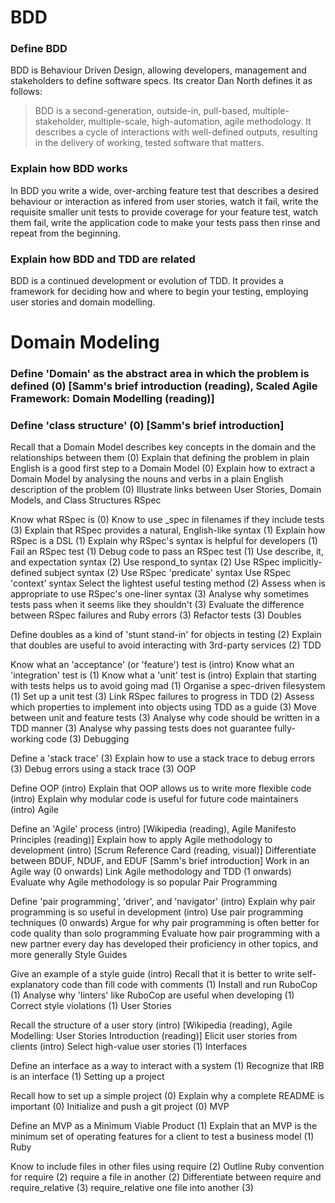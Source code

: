 # BDD

### Define BDD
BDD is Behaviour Driven Design, allowing developers, management and stakeholders to define software specs.
Its creator Dan North defines it as follows:
> BDD is a second-generation, outside-in, pull-based, multiple-stakeholder, multiple-scale, high-automation, agile methodology. It describes a cycle of interactions with well-defined outputs, resulting in the delivery of working, tested software that matters.

### Explain how BDD works
In BDD you write a wide, over-arching feature test that describes a desired behaviour or interaction as infered from user stories, watch it fail, write the requisite smaller unit tests to provide coverage for your feature test, watch them fail, write the application code to make your tests pass then rinse and repeat from the beginning.

### Explain how BDD and TDD are related
BDD is a continued development or evolution of TDD.  It provides a framework for deciding how and where to begin your testing, employing user stories and domain modelling.

# Domain Modeling

### Define 'Domain' as the abstract area in which the problem is defined (0) [Samm's brief introduction (reading), Scaled Agile Framework: Domain Modelling (reading)]
### Define 'class structure' (0) [Samm's brief introduction]
Recall that a Domain Model describes key concepts in the domain and the relationships between them (0)
Explain that defining the problem in plain English is a good first step to a Domain Model (0)
Explain how to extract a Domain Model by analysing the nouns and verbs in a plain English description of the problem (0)
Illustrate links between User Stories, Domain Models, and Class Structures
RSpec

Know what RSpec is (0)
Know to use _spec in filenames if they include tests (3)
Explain that RSpec provides a natural, English-like syntax (1)
Explain how RSpec is a DSL (1)
Explain why RSpec's syntax is helpful for developers (1)
Fail an RSpec test (1)
Debug code to pass an RSpec test (1)
Use describe, it, and expectation syntax (2)
Use respond_to syntax (2)
Use RSpec implicitly-defined subject syntax (2)
Use RSpec 'predicate' syntax
Use RSpec 'context' syntax
Select the lightest useful testing method (2)
Assess when is appropriate to use RSpec's one-liner syntax (3)
Analyse why sometimes tests pass when it seems like they shouldn't (3)
Evaluate the difference between RSpec failures and Ruby errors (3)
Refactor tests (3)
Doubles

Define doubles as a kind of 'stunt stand-in' for objects in testing (2)
Explain that doubles are useful to avoid interacting with 3rd-party services (2)
TDD

Know what an 'acceptance' (or 'feature') test is (intro)
Know what an 'integration' test is (1)
Know what a 'unit' test is (intro)
Explain that starting with tests helps us to avoid going mad (1)
Organise a spec-driven filesystem (1)
Set up a unit test (3)
Link RSpec failures to progress in TDD (2)
Assess which properties to implement into objects using TDD as a guide (3)
Move between unit and feature tests (3)
Analyse why code should be written in a TDD manner (3)
Analyse why passing tests does not guarantee fully-working code (3)
Debugging

Define a 'stack trace' (3)
Explain how to use a stack trace to debug errors (3)
Debug errors using a stack trace (3)
OOP

Define OOP (intro)
Explain that OOP allows us to write more flexible code (intro)
Explain why modular code is useful for future code maintainers (intro)
Agile

Define an 'Agile' process (intro) [Wikipedia (reading), Agile Manifesto Principles (reading)]
Explain how to apply Agile methodology to development (intro) [Scrum Reference Card (reading, visual)]
Differentiate between BDUF, NDUF, and EDUF [Samm's brief introduction]
Work in an Agile way (0 onwards)
Link Agile methodology and TDD (1 onwards)
Evaluate why Agile methodology is so popular
Pair Programming

Define 'pair programming', 'driver', and 'navigator' (intro)
Explain why pair programming is so useful in development (intro)
Use pair programming techniques (0 onwards)
Argue for why pair programming is often better for code quality than solo programming
Evaluate how pair programming with a new partner every day has developed their proficiency in other topics, and more generally
Style Guides

Give an example of a style guide (intro)
Recall that it is better to write self-explanatory code than fill code with comments (1)
Install and run RuboCop (1)
Analyse why 'linters' like RuboCop are useful when developing (1)
Correct style violations (1)
User Stories

Recall the structure of a user story (intro) [Wikipedia (reading), Agile Modelling: User Stories Introduction (reading)]
Elicit user stories from clients (intro)
Select high-value user stories (1)
Interfaces

Define an interface as a way to interact with a system (1)
Recognize that IRB is an interface (1)
Setting up a project

Recall how to set up a simple project (0)
Explain why a complete README is important (0)
Initialize and push a git project (0)
MVP

Define an MVP as a Minimum Viable Product (1)
Explain that an MVP is the minimum set of operating features for a client to test a business model (1)
Ruby

Know to include files in other files using require (2)
Outline Ruby convention for require (2)
require a file in another (2)
Differentiate between require and require_relative (3)
require_relative one file into another (3)

